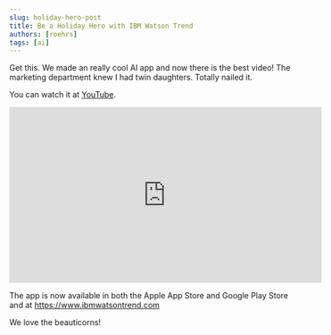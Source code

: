 ```yaml
---
slug: holiday-hero-post
title: Be a Holiday Hero with IBM Watson Trend
authors: [roehrs]
tags: [ai]
---
```


Get this.  We made an really cool AI app and now there is the best video!  The marketing department knew I had twin daughters.  Totally nailed it.

You can watch it at [YouTube](https://www.youtube.com/watch?v=uNW9xhQvKI8).

<iframe width="560" height="315" src="https://www.youtube.com/embed/uNW9xhQvKI8?si=jKc77QB2Gy9wt3EV" title="YouTube video player" frameborder="0" allow="accelerometer; autoplay; clipboard-write; encrypted-media; gyroscope; picture-in-picture; web-share" referrerpolicy="strict-origin-when-cross-origin" allowfullscreen></iframe>

The app is now available in both the Apple App Store and Google Play Store and at https://www.ibmwatsontrend.com

We love the beauticorns!

